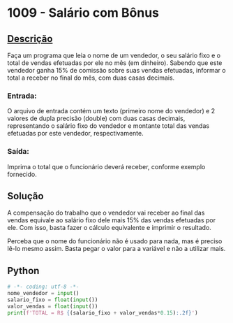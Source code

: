# 1009 - Salário com Bônus

## [Descrição](https://www.beecrowd.com.br/judge/pt/problems/view/1009)

Faça um programa que leia o nome de um vendedor, o seu salário fixo e o total de vendas efetuadas por ele no mês (em dinheiro). Sabendo que este vendedor ganha 15% de comissão sobre suas vendas efetuadas, informar o total a receber no final do mês, com duas casas decimais.

### Entrada:
O arquivo de entrada contém um texto (primeiro nome do vendedor) e 2 valores de dupla precisão (double) com duas casas decimais, representando o salário fixo do vendedor e montante total das vendas efetuadas por este vendedor, respectivamente.

### Saída:
Imprima o total que o funcionário deverá receber, conforme exemplo fornecido.

## Solução

A compensação do trabalho que o vendedor vai receber ao final das vendas equivale ao salário fixo dele mais 15% das vendas efetuadas por ele. Com isso, basta fazer o cálculo equivalente e imprimir o resultado.

Perceba que o nome do funcionário não é usado para nada, mas é preciso lê-lo mesmo assim. Basta pegar o valor para a variável e não a utilizar mais.

## Python

```Python
# -*- coding: utf-8 -*-
nome_vendedor = input()
salario_fixo = float(input())
valor_vendas = float(input())
print(f'TOTAL = R$ {(salario_fixo + valor_vendas*0.15):.2f}')
```
